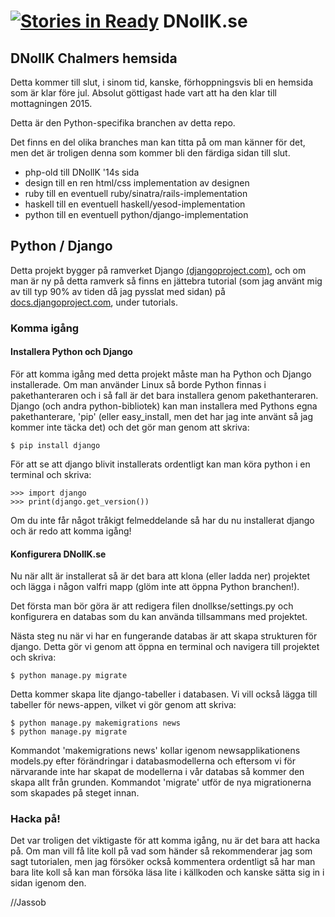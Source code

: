 [![Stories in Ready](https://badge.waffle.io/Jassob/DNollK.se.png?label=ready&title=Ready)](https://waffle.io/Jassob/DNollK.se)
DNollK.se
====================
DNollK Chalmers hemsida
-------------------
Detta kommer till slut, i sinom tid, kanske, förhoppningsvis bli en hemsida som är klar före jul.
Absolut göttigast hade vart att ha den klar till mottagningen 2015.

Detta är den Python-specifika branchen av detta repo.

Det finns en del olika branches man kan titta på om man känner för det, men det är troligen denna som kommer bli den färdiga sidan till slut.

 * php-old till  DNollK '14s sida
 * design till en ren html/css implementation av designen
 * ruby till en eventuell ruby/sinatra/rails-implementation
 * haskell till en eventuell haskell/yesod-implementation
 * python till en eventuell python/django-implementation
 
## Python / Django ##
Detta projekt bygger på ramverket Django [(djangoproject.com)](http://djangoproject.com), och om man är ny på detta ramverk så finns en jättebra tutorial (som jag använt mig av till typ 90% av tiden då jag pysslat med sidan) på [docs.djangoproject.com](http://docs.djangoproject.com/en), under tutorials.

### Komma igång ###
#### Installera Python och Django ####
För att komma igång med detta projekt måste man ha Python och Django installerade. Om man använder Linux så borde Python finnas i pakethanteraren och i så fall är det bara installera genom pakethanteraren. Django (och andra python-bibliotek) kan man installera med Pythons egna pakethanterare, 'pip' (eller easy_install, men det har jag inte använt så jag kommer inte täcka det) och det gör man genom att skriva:

    $ pip install django

För att se att django blivit installerats ordentligt kan man köra python i en terminal och skriva:

    >>> import django
    >>> print(django.get_version())

Om du inte får något tråkigt felmeddelande så har du nu installerat django och är redo att komma igång!

#### Konfigurera DNollK.se ####
Nu när allt är installerat så är det bara att klona (eller ladda ner) projektet och lägga i någon valfri mapp (glöm inte att öppna Python branchen!).

Det första man bör göra är att redigera filen dnollkse/settings.py och konfigurera en databas som du kan använda tillsammans med projektet.

Nästa steg nu när vi har en fungerande databas är att skapa strukturen för django. Detta gör vi genom att öppna en terminal och navigera till projektet och skriva:

    $ python manage.py migrate

Detta kommer skapa lite django-tabeller i databasen.
Vi vill också lägga till tabeller för news-appen, vilket vi gör genom att skriva:

    $ python manage.py makemigrations news
    $ python manage.py migrate

Kommandot 'makemigrations news' kollar igenom newsapplikationens models.py efter förändringar i databasmodellerna och eftersom vi för närvarande inte har skapat de modellerna i vår databas så kommer den skapa allt från grunden.
Kommandot 'migrate' utför de nya migrationerna som skapades på steget innan.

### Hacka på! ###
Det var troligen det viktigaste för att komma igång, nu är det bara att hacka på.
Om man vill få lite koll på vad som händer så rekommenderar jag som sagt tutorialen, men jag försöker också kommentera ordentligt så har man bara lite koll så kan man försöka läsa lite i källkoden och kanske sätta sig in i sidan igenom den.

//Jassob
